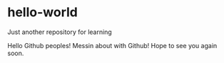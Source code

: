 # hello-world
Just another repository for learning

Hello Github peoples! Messin about with Github! Hope to see you again soon.

